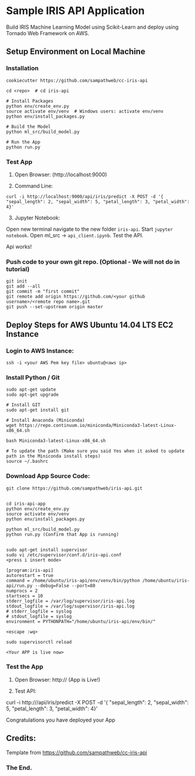 # Sample IRIS API Application

Build IRIS Machine Learning Model using Scikit-Learn and deploy using Tornado Web Framework on AWS.

## Setup Environment on Local Machine

### Installation

```
cookiecutter https://github.com/sampathweb/cc-iris-api

cd <repo>  # cd iris-api

# Install Packages
python env/create_env.py
source activate env/venv  # Windows users: activate env/venv
python env/install_packages.py

# Build the Model
python ml_src/build_model.py

# Run the App
python run.py
````

### Test App


1. Open Browser:  (http://localhost:9000)

2. Command Line:

```
curl -i http://localhost:9000/api/iris/predict -X POST -d '{ "sepal_length": 2, "sepal_width": 5, "petal_length": 3, "petal_width": 4}'
```

3. Jupyter Notebook:

Open new terminal navigate to the new folder `iris-api`.  Start `jupyter notebook`. Open ml_src -> `api_client.ipynb`.  Test the API.

Api works!

### Push code to your own git repo.  (Optional - We will not do in tutorial)


```
git init
git add --all
git commit -m "first commit"
git remote add origin https://github.com/<your github username>/<remote repo name>.git
git push --set-upstream origin master

```


## Deploy Steps for AWS Ubuntu 14.04 LTS EC2 Instance

### Login to AWS Instance:

`ssh -i <your AWS Pem key file> ubuntu@<aws ip>`


### Install Python / Git

```
sudo apt-get update
sudo apt-get upgrade

# Install GIT
sudo apt-get install git

# Install Anaconda (Miniconda)
wget https://repo.continuum.io/miniconda/Miniconda3-latest-Linux-x86_64.sh

bash Miniconda3-latest-Linux-x86_64.sh

# To update the path (Make sure you said Yes when it asked to update path in the Miniconda install steps)
source ~/.bashrc
```

### Download App Source Code:

```
git clone https://github.com/sampathweb/iris-api.git


cd iris-api-app
python env/create_env.py
source activate env/venv
python env/install_packages.py

python ml_src/build_model.py
python run.py (Confirm that App is running)


sudo apt-get install supervisor
sudo vi /etc/supervisor/conf.d/iris-api.conf
<press i insert mode>

[program:iris-api]
autorestart = true
command = /home/ubuntu/iris-api/env/venv/bin/python /home/ubuntu/iris-api/run.py --debug=False --port=80
numprocs = 2
startsecs = 10
stderr_logfile = /var/log/supervisor/iris-api.log
stdout_logfile = /var/log/supervisor/iris-api.log
# stderr_logfile = syslog
# stdout_logfile = syslog
environment = PYTHONPATH="/home/ubuntu/iris-api/env/bin/"

<escape :wq>

sudo supervisorctl reload

<Your APP is live now>
```

### Test the App

1. Open Browser:  http://<AWS IP> (App is Live!)

2. Test API:

curl -i http://<aws ip address>/api/iris/predict -X POST -d '{ "sepal_length": 2, "sepal_width": 5, "petal_length": 3, "petal_width": 4}'

Congratulations you have deployed your App

## Credits:

Template from https://github.com/sampathweb/cc-iris-api


### The End.